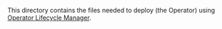 
This directory contains the files needed to deploy (the Operator) using
[Operator Lifecycle Manager][OLM].

[OLM]: https://github.com/operator-framework/operator-lifecycle-manager

